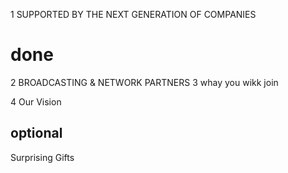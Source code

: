 1
SUPPORTED BY THE NEXT GENERATION OF COMPANIES

# done

2
BROADCASTING & NETWORK PARTNERS
3
whay you wikk join

4 Our Vision

## optional

Surprising Gifts

<!--
<div>
<div className="relative">
  {/* <div
    className="h-[200px] w-[200px] -right-5 rounded-full absolute    bg-gradient-to-r from-[#fff]  to-[#fff] opacity-20 blur-2xl "
  ></div> */}
  <div className=" "></div>
  {/* <div
    className="relative flex h-64 w-64 items-center justify-center rounded-lg bg-slate-900 text-slate-300"
  >
    Gradient shadow
  </div> */}
</div>
</div>
 -->

<!--   {/* <div className="relative " style={{ backgroundImage: `url(${banner})` }}>
        <div className=" ">
          <h1 className="text-3xl lg:text-5xl font-semibold text-white">The ninth anniversary of Edulife IT Institute
          </h1>
          <p className="text-white font-medium mt-2">Hilltracts IT Cornival Lorem ipsum dolor sit amet consectetur adipisicing elit. <span className="text-[#21c964]">Edulife It instute</span></p>
          <div>
            <button className="mt-5 lg:mt-8 px-5 py-1 rounded-md  border-2  font-medium text-lg">Book Ticket</button>
          </div>
        </div>

      </div> */} -->
